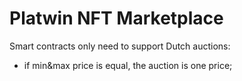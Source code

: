 # Platwin NFT Marketplace

Smart contracts only need to support Dutch auctions:

- if min&max price is equal, the auction is one price;